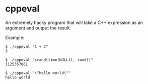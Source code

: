 cppeval
=======

An extremely hacky program that will take a C++ expression as an argument and
output the result.

Example:

	$ ./cppeval "1 + 2"
	3

	$ ./cppeval "srand(time(NULL)), rand()"
	1125357861

	$ ./cppeval "\"hello world\""
	hello world
